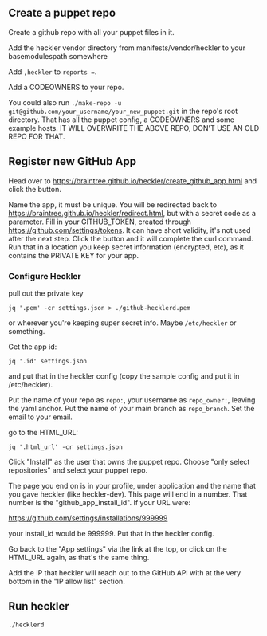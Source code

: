 ## Create a puppet repo

Create a github repo with all your puppet files in it.

Add the heckler vendor directory from manifests/vendor/heckler to your basemodulespath somewhere

Add `,heckler` to `reports =`.

Add a CODEOWNERS to your repo.
 
You could also run `./make-repo -u git@github.com/your_username/your_new_puppet.git` in the repo's root directory.  That has all the puppet config, a CODEOWNERS and some example hosts. IT WILL OVERWRITE THE ABOVE REPO, DON'T USE AN OLD REPO FOR THAT. 

## Register new GitHub App

Head over to https://braintree.github.io/heckler/create_github_app.html and click the button.

Name the app, it must be unique. You will be redirected back to https://braintree.github.io/heckler/redirect.html, but with a secret code as a parameter.  Fill in your GITHUB_TOKEN, created through https://github.com/settings/tokens.  It can have short validity, it's not used after the next step.  Click the button and it will complete the curl command.  Run that in a location you keep secret information (encrypted, etc), as it contains the PRIVATE KEY for your app.

### Configure Heckler

pull out the private key

```
jq '.pem' -cr settings.json > ./github-hecklerd.pem
```

or wherever you're keeping super secret info.  Maybe `/etc/heckler` or something.

Get the app id:
```
jq '.id' settings.json
```
and put that in the heckler config (copy the sample config and put it in /etc/heckler).

Put the name of your repo as `repo:`, your username as `repo_owner:`, leaving the yaml anchor.  Put the name of your main branch as `repo_branch`.  Set the email to your email.

go to the HTML_URL:

```
jq '.html_url' -cr settings.json
```

Click "Install" as the user that owns the puppet repo.  Choose "only select repositories" and select your puppet repo.

The page you end on is in your profile, under application and the name that you gave heckler (like heckler-dev).  This page will end in a number.  That number is the "github_app_install_id".  If your URL were:

https://github.com/settings/installations/999999

your install_id would be 999999.  Put that in the heckler config.

Go back to the "App settings" via the link at the top, or click on the HTML_URL again, as that's the same thing.

Add the IP that heckler will reach out to the GitHub API with at the very bottom in the "IP allow list" section.


## Run heckler

```
./hecklerd
```
